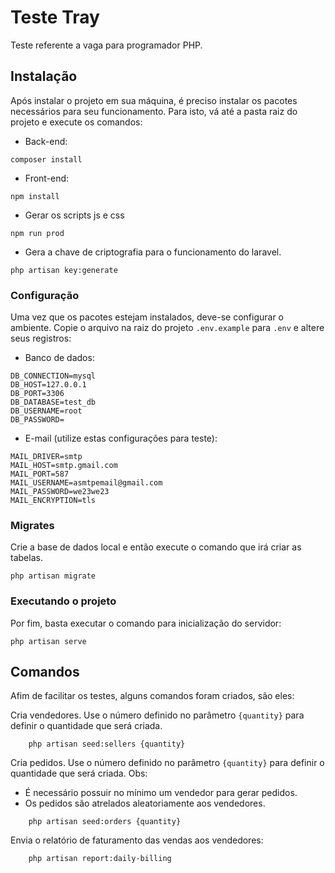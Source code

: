 # Teste Tray
Teste referente a vaga para programador PHP.

## Instalação
Após instalar o projeto em sua máquina, é preciso instalar os pacotes necessários para seu funcionamento.
Para isto, vá até a pasta raiz do projeto e execute os comandos:

- Back-end:
```
composer install
```

- Front-end: 
```
npm install
```

- Gerar os scripts js e css
```
npm run prod
```

- Gera a chave de criptografia para o funcionamento do laravel.
```
php artisan key:generate
```

### Configuração

Uma vez que os pacotes estejam instalados, deve-se configurar o ambiente. 
Copie o arquivo na raiz do projeto `.env.example` para `.env` e altere seus registros:

- Banco de dados:
```
DB_CONNECTION=mysql
DB_HOST=127.0.0.1
DB_PORT=3306
DB_DATABASE=test_db
DB_USERNAME=root
DB_PASSWORD=
```

- E-mail (utilize estas configurações para teste):
```
MAIL_DRIVER=smtp
MAIL_HOST=smtp.gmail.com
MAIL_PORT=587
MAIL_USERNAME=asmtpemail@gmail.com
MAIL_PASSWORD=we23we23
MAIL_ENCRYPTION=tls
```

### Migrates

Crie a base de dados local e então execute o comando que irá criar as tabelas.
```
php artisan migrate
```

### Executando o projeto
Por fim, basta executar o comando para inicialização do servidor:
```
php artisan serve
```

## Comandos 

Afim de facilitar os testes, alguns comandos foram criados, são eles:

Cria vendedores. Use o número definido no parâmetro `{quantity}` para definir o quantidade que será criada.
```
    php artisan seed:sellers {quantity}
```

Cria pedidos. Use o número definido no parâmetro `{quantity}` para definir o quantidade que será criada.
Obs: 
- É necessário possuir no mínimo um vendedor para gerar pedidos.
- Os pedidos são atrelados aleatoriamente aos vendedores.
```
    php artisan seed:orders {quantity}
```

Envia o relatório de faturamento das vendas aos vendedores:
```
    php artisan report:daily-billing
```


